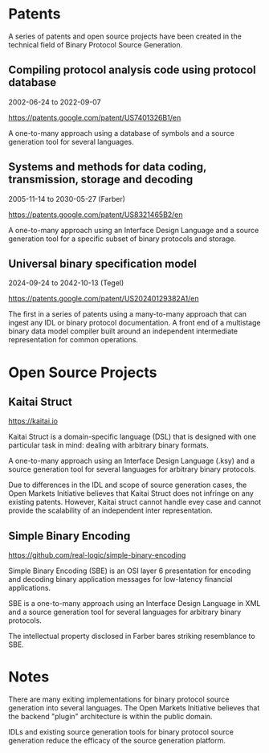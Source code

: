 # Patents

A series of patents and open source projects have been created in the technical field of Binary Protocol Source Generation.

## Compiling protocol analysis code using protocol database

2002-06-24 to 2022-09-07 

https://patents.google.com/patent/US7401326B1/en

A one-to-many approach using a database of symbols and a source generation tool for several languages.

## Systems and methods for data coding, transmission, storage and decoding

2005-11-14 to 2030-05-27 (Farber)

https://patents.google.com/patent/US8321465B2/en

A one-to-many approach using an Interface Design Language and a source generation tool for a specific subset of binary protocols and storage.

## Universal binary specification model

2024-09-24 to 2042-10-13 (Tegel)

https://patents.google.com/patent/US20240129382A1/en

The first in a series of patents using a many-to-many approach that can ingest any IDL or binary protocol documentation.  A front end of a multistage binary data model compiler built around an independent intermediate representation for common operations. 

# Open Source Projects

## Kaitai Struct

https://kaitai.io

Kaitai Struct is a domain-specific language (DSL) that is designed with one particular task in mind: dealing with arbitrary binary formats.

A one-to-many approach using an Interface Design Language (.ksy) and a source generation tool for several languages for arbitrary binary protocols.

Due to differences in the IDL and scope of source generation cases, the Open Markets Initiative believes that Kaitai Struct does not infringe on any existing patents.  However, Kaitai struct cannot handle evey case and cannot provide the scalability of an independent inter representation. 

## Simple Binary Encoding

https://github.com/real-logic/simple-binary-encoding

Simple Binary Encoding (SBE) is an OSI layer 6 presentation for encoding and decoding binary application messages for low-latency financial applications.

SBE is a one-to-many approach using an Interface Design Language in XML and a source generation tool for several languages for arbitrary binary protocols.

The intellectual property disclosed in Farber bares striking resemblance to SBE.

# Notes

There are many exiting implementations for binary protocol source generation into several languages.  The Open Markets Initiative believes that the backend "plugin" architecture is within the public domain.

IDLs and existing source generation tools for binary protocol source generation reduce the efficacy of the source generation platform.